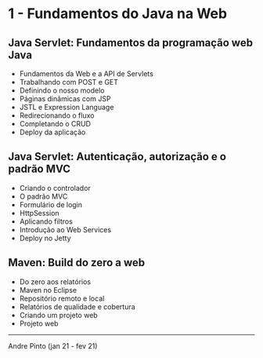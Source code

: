 # 1 - Fundamentos do Java na Web

## Java Servlet: Fundamentos da programação web Java
* Fundamentos da Web e a API de Servlets
* Trabalhando com POST e GET
* Definindo o nosso modelo
* Páginas dinâmicas com JSP
* JSTL e Expression Language
* Redirecionando o fluxo
* Completando o CRUD
* Deploy da aplicação

## Java Servlet: Autenticação, autorização e o padrão MVC
* Criando o controlador
* O padrão MVC
* Formulário de login
* HttpSession
* Aplicando filtros
* Introdução ao Web Services
* Deploy no Jetty

## Maven: Build do zero a web
* Do zero aos relatórios
* Maven no Eclipse
* Repositório remoto e local
* Relatórios de qualidade e cobertura
* Criando um projeto web
* Projeto web

---
Andre Pinto (jan 21 - fev 21)
